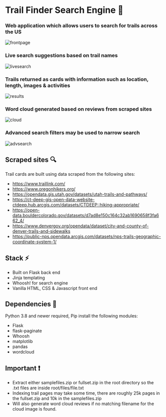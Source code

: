 # Trail Finder Search Engine :evergreen_tree:

### Web application which allows users to search for trails across the US

![frontpage](https://user-images.githubusercontent.com/78878935/204413857-045650f7-d682-4f68-915f-3f5c63ed30f1.JPG)

### Live search suggestions based on trail names 

![livesearch](https://user-images.githubusercontent.com/78878935/204431279-6573761e-7177-4b3c-b584-d1966a45df16.JPG)

### Trails returned as cards with information such as location, length, images & activities

![results](https://user-images.githubusercontent.com/78878935/204414248-0098bd03-6b1f-49a5-9710-619fe5c9939c.JPG)

### Word cloud generated based on reviews from scraped sites

![cloud](https://user-images.githubusercontent.com/78878935/204432064-77ee3337-628e-4fce-9f4c-508066416f99.JPG)

### Advanced search filters may be used to narrow search 

![advsearch](https://user-images.githubusercontent.com/78878935/204431056-18beb70b-757f-40bd-b4d2-1dbd3fc500e8.JPG)

## Scraped sites :mag:
Trail cards are built using data scraped from the following sites:
- https://www.traillink.com/
- https://www.oregonhikers.org/
- https://opendata.gis.utah.gov/datasets/utah-trails-and-pathways/
- https://ct-deep-gis-open-data-website-ctdeep.hub.arcgis.com/datasets/CTDEEP::hiking-appropriate/
- https://open-data.bouldercolorado.gov/datasets/d7ad8e150c164c32ab1690658f3fa662_4/
- https://www.denvergov.org/opendata/dataset/city-and-county-of-denver-trails-and-sidewalks
- https://public-nps.opendata.arcgis.com/datasets/nps-trails-geographic-coordinate-system-1/


## Stack :zap:
- Built on Flask back end
- Jinja templating
- Whoosh! for search engine
- Vanilla HTML, CSS & Javascript front end

## Dependencies :electric_plug:
Python 3.8 and newer required, 
Pip install the following modules:
- Flask
- flask-paginate
- Whoosh
- matplotlib
- pandas
- wordcloud

## Important :exclamation:
- Extract either samplefiles.zip or fullset.zip in the root directory so the .txt files are inside root/files/file.txt
- Indexing trail pages may take some time, there are roughly 25k pages in the fullset.zip and 10k in the samplefiles.zip
- Will also generate word cloud reviews if no matching filename for the cloud image is found.
